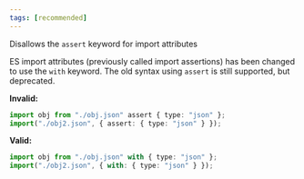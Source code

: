 ```yaml
---
tags: [recommended]
---
```


Disallows the `assert` keyword for import attributes

ES import attributes (previously called import assertions) has been changed to
use the `with` keyword. The old syntax using `assert` is still supported, but
deprecated.

**Invalid:**

```typescript
import obj from "./obj.json" assert { type: "json" };
import("./obj2.json", { assert: { type: "json" } });
```

**Valid:**

```typescript
import obj from "./obj.json" with { type: "json" };
import("./obj2.json", { with: { type: "json" } });
```

